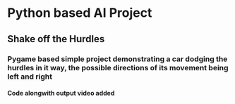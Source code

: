# Python based AI Project
## Shake off the Hurdles
### Pygame based simple project demonstrating a car dodging the hurdles in it way, the possible directions of its movement being left and right
#### Code alongwith output video added
